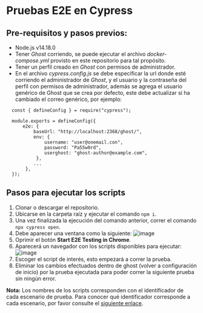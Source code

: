 # Pruebas E2E en Cypress

## Pre-requisitos y pasos previos:
- Node.js v14.18.0
- Tener *Ghost* corriendo, se puede ejecutar el archivo *docker-compose.yml* provisto en este repositorio para tal propósito.
- Tener un perfil creado en *Ghost* con permisos de administrador.
- En el archivo *cypress.config.js* se debe especificar la url donde esté corriendo el administrador de *Ghost*, y el usuario y la contraseña del perfil con permisos de administrador, además se agrega el usuario genérico de Ghost que se crea por defecto, este debe actualizar sí ha cambiado el correo genérico, por ejemplo:

~~~
  const { defineConfig } = require("cypress");

  module.exports = defineConfig({
      e2e: {
          baseUrl: "http://localhost:2368/ghost/",
          env: {
              username: "user@onemail.con",
              password: "Pa55w0rd",
              userghost: "ghost-author@example.com",
           },
          ...
       },
  });
~~~

## Pasos para ejecutar los scripts
1. Clonar o descargar el repositorio.
2. Ubicarse en la carpeta raíz y ejecutar el comando `npm i`.
3. Una vez finalizada la ejecución del comando anterior, correr el comando `npx cypress open`.
4. Debe aparecer una ventana como la siguiente:
![image](https://user-images.githubusercontent.com/17149432/236364140-09b8c0e1-d937-4b30-a6cf-1ed9caf925f2.png)
5. Oprimir el botón **Start E2E Testing in Chrome**.
6. Aparecerá un navegador con los scripts disponibles para ejecutar:
![image](https://user-images.githubusercontent.com/17149432/236364324-ae425d21-29e6-4c9b-bf31-2ced190cc312.png)
7. Escoger el script de interés, esto empezará a correr la prueba.
8.  Eliminar los cambios efectuados dentro de ghost (volver a configuración de inicio) por la prueba ejecutada para poder correr la siguiente prueba sin ningún error.

**Nota:** Los nombres de los scripts corresponden con el identificador de cada escenario de prueba. Para conocer qué identificador corresponde a cada escenario, por favor consulte el [siguiente enlace](https://github.com/Molvilada/Pruebas_E2E_Grupo_17/wiki/Escenarios-de-prueba).

